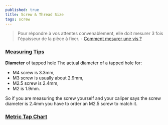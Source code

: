 ```yaml
---
published: true
title: Screw & Thread Size
tags: screw
---
```

> Pour répondre à vos attentes convenablement, elle doit mesurer 3 fois l'épaisseur de la pièce à fixer. - [Comment mesurer une vis ?](https://www.lavisserie.fr/content/13-comment-mesurer-une-vis)

### [Measuring Tips](https://www.metricscrews.us/index.php?main_page=page&id=3)

**Diameter** of tapped hole 
The actual diameter of a tapped hole for:
- M4 screw is 3.3mm,
- M3 screw is usually about 2.9mm, 
- M2.5 screw is 2.4mm,
- M2 is 1.9mm. 

So if you are measuring the screw yourself and your caliper says the screw diameter is 2.4mm you have to order an M2.5 screw to match it.

### [Metric Tap Chart](https://armstrongmetalcrafts.com/Reference/MetricTapChart.aspx)
